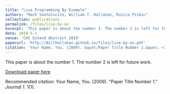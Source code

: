 ```yaml
---
title: "Live Programming By Example"
authors: "Mark Santolucito, William T. Hallahan, Ruzica Piskac"
collection: publications
permalink: /files/live-by-ex
excerpt: 'This paper is about the number 1. The number 2 is left for future work.'
date: 2019-5-1
venue: 'CHI Extend Abstract 2019'
paperurl: 'http://BillHallahan.github.io/files/live-by-ex.pdf'
citation: 'Your Name, You. (2009). &quot;Paper Title Number 1.&quot; <i>Journal 1</i>. 1(1).'
---
```

This paper is about the number 1. The number 2 is left for future work.

[Download paper here](http://academicpages.github.io/files/paper1.pdf)

Recommended citation: Your Name, You. (2009). "Paper Title Number 1." <i>Journal 1</i>. 1(1).
